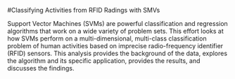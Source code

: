 #Classifying Activities from RFID Radings with SMVs

Support Vector Machines (SVMs) are powerful classification and regression algorithms that work on a wide variety of problem sets. This effort looks at how SVMs perform on a multi-dimensional, multi-class classification problem of human activities based on imprecise radio-frequency identifier (RFID) sensors. This analysis provides the background of the data, explores the algorithm and its specific application, provides the results, and discusses the findings.
